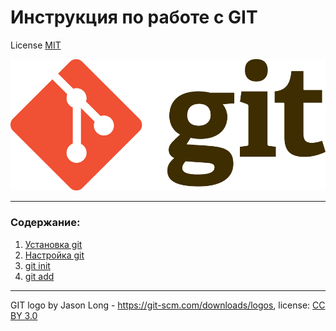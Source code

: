 # Инструкция по работе с GIT

License [MIT](./license.md)

![git-logo](./assets/Git-Logo-2Color.png)

---

### Содержание:

1. [Установка git](./git%20install.md)
2. [Настройка git](./git%20configuration.md)
3. [git init](./init.md)
4. [git add](./add.md)

---

GIT logo by Jason Long - https://git-scm.com/downloads/logos, license: [CC BY 3.0](https://creativecommons.org/licenses/by/3.0/)
